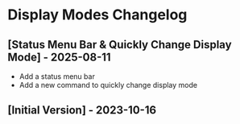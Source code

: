 # Display Modes Changelog

## [Status Menu Bar & Quickly Change Display Mode] - 2025-08-11

- Add a status menu bar
- Add a new command to quickly change display mode

## [Initial Version] - 2023-10-16
